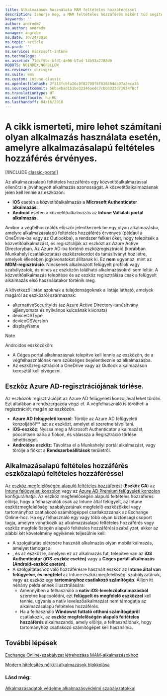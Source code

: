 ```yaml
---
title: Alkalmazások használata MAM feltételes hozzáféréssel
description: Ismerje meg, a MAM feltételes hozzáférés miként tud segíteni abban, hogy mely alkalmazások férhessenek hozzá az O365 szolgátasaihoz.
keywords: ''
author: andredm7
ms.author: andredm
manager: angrobe
ms.date: 10/24/2016
ms.topic: article
ms.prod: ''
ms.service: microsoft-intune
ms.technology: ''
ms.assetid: 71dcf9bc-bfd1-4e06-b7ad-14b33a2288d0
ROBOTS: NOINDEX,NOFOLLOW
ms.reviewer: chrisgre
ms.suite: ems
ms.custom: intune-classic
ms.openlocfilehash: 2f313fcbfa26c8f82708f8f830404da97a3eca25
ms.sourcegitcommit: 5eba4bad151be32346aedc7cbb0333d71934f8cf
ms.translationtype: HT
ms.contentlocale: hu-HU
ms.lasthandoff: 04/16/2018
---
```

# <a name="what-to-expect-when-using-an-app-with-app-based-ca"></a>A cikk ismerteti, mire lehet számítani olyan alkalmazás használata esetén, amelyre alkalmazásalapú feltételes hozzáférés érvényes.

[!INCLUDE [classic-portal](../includes/classic-portal.md)]

Az alkalmazásalapú feltételes hozzáférés egy közvetítőalkalmazással ellenőrzi a jóváhagyott alkalmazás azonosságát. A közvetítőalkalmazásnak jelen kell lennie az eszközön:
*  **iOS** esetén a közvetítőalkalmazás a **Microsoft Authenticator alkalmazás**.
* **Android** esetén a közvetítőalkalmazás az **Intune Vállalati portál alkalmazás**. 

Amikor a végfelhasználók először jelentkeznek be egy olyan alkalmazásba, amelyre alkalmazásalapú feltételes hozzáférés érvényes (például a OneDrive-ba vagy az Outlookba), a rendszer felkéri őket, hogy telepítsék a közvetítőalkalmazást, és regisztrálják az eszközt az Azure Active Directoryban. Az Azure AD-ba történő eszközregisztráció (korábban Munkahelyi csatlakoztatás) eszközrekordot és tanúsítványt hoz létre, amelyek ellenében jogkivonatokat állítanak ki.  Ez **nem** ugyanaz, mint az **MDM-regisztráció**. Nincsenek alkalmazott felügyelt profilok vagy szabályzatok, és nincs az eszközön található alkalmazásokról sem leltár.  A közvetítőalkalmazás telepítése és az eszköz regisztrálása csak a felügyelt alkalmazás első használatakor történik meg.

A következő listán azoknak a tulajdonságoknak a listája látható, amelyek magáról az eszközről származnak:

* alternativeSecurityIds (az Azure Active Directory-tanúsítvány ujjlenyomata és nyilvános kulcsának kivonata)
* deviceOSType
* deviceOSVersion
* displayName

> [!NOTE]
> Androidos eszközökön:
>   * A Céges portál alkalmazásnak telepítve kell lennie az eszközön, de a végfelhasználónak nem szükséges bejelentkeznie az alkalmazásba.
>   * Az eszközregisztrációt a OneDrive vagy az Outlook alkalmazáson keresztül kell elvégezni.

## <a name="to-remove-a-device-from-azure-ad-registration"></a>Eszköz Azure AD-regisztrációjának törlése.
Az eszközök regisztrációját az Azure AD felügyeleti konzoljával lehet törölni. Ezt általában a rendszergazda végzi el.  A végfelhasználó is törölheti a regisztrációt, magán az eszközön.

* **Azure AD felügyeleti konzol**: Törölje az Azure AD felügyeleti konzoljából** azt az eszközt, amelyet el szeretne távolítani.
* **iOS-eszköz**: Nyissa meg a Microsoft Authenticator alkalmazást, pöccintsen balra a fiókon, és válassza a Regisztráció törlése lehetőséget.  
* **Androidos eszköz**: Távolítsa el a Munkahelyi portál alkalmazást, vagy törölje a fiókot a **Rendszerbeállítások** területről.

## <a name="app-based-ca-with-device-based-ca"></a>Alkalmazásalapú feltételes hozzáférés eszközalapú feltételes hozzáféréssel  

Az [eszköz megfelelőségén alapuló feltételes hozzáférést](restrict-access-to-email-and-o365-services-with-microsoft-intune.md) (<strong>Eszköz CA</strong>) az [Intune felügyeleti konzolon](https://manage.microsoft.com) vagy az [Azure AD Premium felügyeleti konzolon](https://manage.windowsazure.com) konfigurálhatja. Az eszköz megfelelőségén alapuló feltételes hozzáférés előírja, hogy a felhasználók csak az Intune által felügyelt, az Intune eszközmegfelelőségi szabályzatának megfelelő eszközökkel vagy tartományhoz csatlakozó számítógéppel csatlakozzanak az Exchange Online-hoz.  Ha egy felhasználó egy vagy több olyan biztonsági csoport tagja, amelyre vonatkozik az alkalmazásalapú feltételes hozzáférés vagy eszköz megfelelőségén alapuló feltételes hozzáférési szabályzat, akkor az alábbi két követelmény egyikének teljesülnie kell:
* A szolgáltatás elérésére használt alkalmazás olyan mobilalkalmazás, amelyet támogat a 
* , és az eszközre, amelyen ez az alkalmazás fut, telepítve van az **iOS Authenticator (iOS-eszköz esetén)** vagy a **Céges portál alkalmazás (Android-eszköz esetén)**.
* A szolgáltatáshoz való hozzáférésre használt eszköz az **Intune által van felügyelve, és megfelel** az Intune eszközmegfelelőségi szabályzatának, vagy az eszköz egy **tartományhoz csatlakozó számítógép**.  Álljon itt néhány példa ennek illusztrálására:
  * Amennyiben a felhasználó a **natív iOS-levelezőalkalmazásból** szeretne kapcsolódni, ezt **felügyelt és megfelelő eszközzel** kell tennie, ugyanis a natív levelezőalkalmazást nem támogatja az alkalmazásalapú feltételes hozzáférés.
  * Ha a felhasználó **Windowst futtató otthoni számítógépről** csatlakozik, az **eszköz megfelelőségén alapuló feltételes hozzáférés** alkalmazandó, amely előírja, a felhasználónak, hogy tartományhoz csatlakozó számítógépet kell használnia.

## <a name="next-steps"></a>További lépések
[Exchange Online-szabályzat létrehozása MAM-alkalmazásokhoz](mam-ca-for-exchange-online.md)

[Modern hitelesítés nélküli alkalmazások blokkolása](block-apps-with-no-modern-authentication.md)

### <a name="see-also"></a>Lásd még:

[Alkalmazásadatok védelme alkalmazásvédelmi szabályzatokkal](protect-app-data-using-mobile-app-management-policies-with-microsoft-intune.md)
